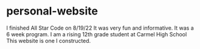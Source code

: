 # personal-website
I finished All Star Code on 8/19/22
It was very fun and informative. It was a 6 week program.
I am a rising 12th grade student at Carmel High School
This website is one I constructed.
